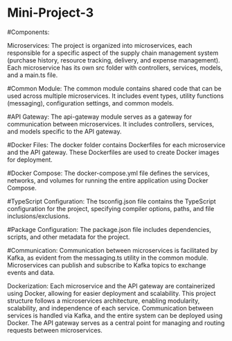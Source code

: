 # Mini-Project-3

#Components:

Microservices:
The project is organized into microservices, each responsible for a specific aspect of the supply chain management system (purchase history, resource tracking, delivery, and expense management).
Each microservice has its own src folder with controllers, services, models, and a main.ts file.



#Common Module:
The common module contains shared code that can be used across multiple microservices.
It includes event types, utility functions (messaging), configuration settings, and common models.



#API Gateway:
The api-gateway module serves as a gateway for communication between microservices.
It includes controllers, services, and models specific to the API gateway.



#Docker Files:
The docker folder contains Dockerfiles for each microservice and the API gateway. These Dockerfiles are used to create Docker images for deployment.


#Docker Compose:
The docker-compose.yml file defines the services, networks, and volumes for running the entire application using Docker Compose.


#TypeScript Configuration:
The tsconfig.json file contains the TypeScript configuration for the project, specifying compiler options, paths, and file inclusions/exclusions.



#Package Configuration:
The package.json file includes dependencies, scripts, and other metadata for the project.


#Communication:
Communication between microservices is facilitated by Kafka, as evident from the messaging.ts utility in the common module.
Microservices can publish and subscribe to Kafka topics to exchange events and data.


Dockerization:
Each microservice and the API gateway are containerized using Docker, allowing for easier deployment and scalability.
This project structure follows a microservices architecture, enabling modularity, scalability, and independence of each service. Communication between services is handled via Kafka, and the entire system can be deployed using Docker. The API gateway serves as a central point for managing and routing requests between microservices.
